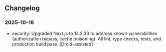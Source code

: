 ## Changelog

### 2025-10-16

- security: Upgraded Next.js to 14.2.33 to address known vulnerabilities (authorization bypass, cache poisoning). All lint, type checks, tests, and production build pass. [Droid-assisted]
